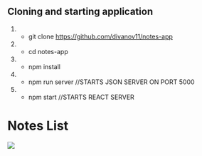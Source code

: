 
## Cloning and starting application
1. - git clone https://github.com/divanov11/notes-app
1. - cd notes-app
2. - npm install
3. - npm run server //STARTS JSON SERVER ON PORT 5000
4. - npm start  //STARTS REACT SERVER


# Notes List
<img src="./Notes.PNG">  
